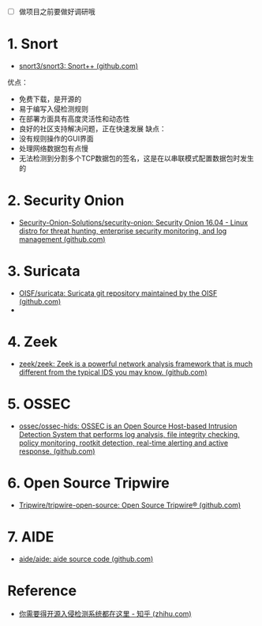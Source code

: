 - [ ] 做项目之前要做好调研哦
# 1. Snort
- [snort3/snort3: Snort++ (github.com)](https://github.com/snort3/snort3)

优点：
- 免费下载，是开源的
- 易于编写入侵检测规则
- 在部署方面具有高度灵活性和动态性
- 良好的社区支持解决问题，正在快速发展
缺点：
- 没有规则操作的GUI界面
- 处理网络数据包有点慢
- 无法检测到分割多个TCP数据包的签名，这是在以串联模式配置数据包时发生的

# 2. Security Onion
- [Security-Onion-Solutions/security-onion: Security Onion 16.04 - Linux distro for threat hunting, enterprise security monitoring, and log management (github.com)](https://github.com/Security-Onion-Solutions/security-onion)

# 3. Suricata
- [OISF/suricata: Suricata git repository maintained by the OISF (github.com)](https://github.com/OISF/suricata)
- 

# 4. Zeek
- [zeek/zeek: Zeek is a powerful network analysis framework that is much different from the typical IDS you may know. (github.com)](https://github.com/zeek/zeek)

# 5. OSSEC
- [ossec/ossec-hids: OSSEC is an Open Source Host-based Intrusion Detection System that performs log analysis, file integrity checking, policy monitoring, rootkit detection, real-time alerting and active response. (github.com)](https://github.com/ossec/ossec-hids)

# 6. Open Source Tripwire
- [Tripwire/tripwire-open-source: Open Source Tripwire® (github.com)](https://github.com/Tripwire/tripwire-open-source)

# 7. AIDE
- [aide/aide: aide source code (github.com)](https://github.com/aide/aide)

# Reference
- [你需要得开源入侵检测系统都在这里 - 知乎 (zhihu.com)](https://zhuanlan.zhihu.com/p/91096046)

